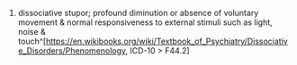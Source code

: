 1. dissociative stupor; profound diminution or absence of voluntary movement & normal responsiveness to external stimuli such as light, noise & touch^[https://en.wikibooks.org/wiki/Textbook_of_Psychiatry/Dissociative_Disorders/Phenomenology, ICD-10 > F44.2]